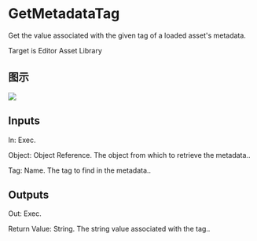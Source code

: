 # GetMetadataTag

Get the value associated with the given tag of a loaded asset's metadata.

Target is Editor Asset Library

## 图示

![]($-20221218-18520177.png)

## Inputs

In: Exec.

Object: Object Reference. The object from which to retrieve the metadata..

Tag: Name. The tag to find in the metadata..  

## Outputs

Out: Exec.

Return Value: String. The string value associated with the tag..


